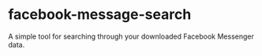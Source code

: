 # facebook-message-search
A simple tool for searching through your downloaded Facebook Messenger data.
